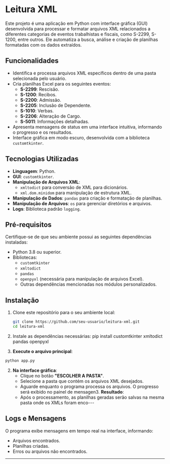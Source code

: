 # Leitura XML

Este projeto é uma aplicação em Python com interface gráfica (GUI) desenvolvida para processar e formatar arquivos XML relacionados a diferentes categorias de eventos trabalhistas e fiscais, como S-2299, S-1200, entre outros. Ele automatiza a busca, análise e criação de planilhas formatadas com os dados extraídos.

## Funcionalidades

- Identifica e processa arquivos XML específicos dentro de uma pasta selecionada pelo usuário.
- Cria planilhas Excel para os seguintes eventos:
  - **S-2299**: Rescisão.
  - **S-1200**: Recibos.
  - **S-2200**: Admissão.
  - **S-2205**: Inclusão de Dependente.
  - **S-1010**: Verbas.
  - **S-2206**: Alteração de Cargo.
  - **S-5011**: Informações detalhadas.
- Apresenta mensagens de status em uma interface intuitiva, informando o progresso e os resultados.
- Interface gráfica em modo escuro, desenvolvida com a biblioteca `customtkinter`.

## Tecnologias Utilizadas

- **Linguagem**: Python.
- **GUI**: `customtkinter`.
- **Manipulação de Arquivos XML**: 
  - `xmltodict` para conversão de XML para dicionários.
  - `xml.dom.minidom` para manipulação de estrutura XML.
- **Manipulação de Dados**: `pandas` para criação e formatação de planilhas.
- **Manipulação de Arquivos**: `os` para gerenciar diretórios e arquivos.
- **Logs**: Biblioteca padrão `logging`.

## Pré-requisitos

Certifique-se de que seu ambiente possui as seguintes dependências instaladas:

- Python 3.8 ou superior.
- Bibliotecas:
  - `customtkinter`
  - `xmltodict`
  - `pandas`
  - `openpyxl` (necessária para manipulação de arquivos Excel).
  - Outras dependências mencionadas nos módulos personalizados.

## Instalação

1. Clone este repositório para o seu ambiente local:
   ```bash
   git clone https://github.com/seu-usuario/leitura-xml.git
   cd leitura-xml


2. Instale as dependências necessárias:
   pip install customtkinter xmltodict pandas openpyxl

1. **Execute o arquivo principal**:
 ```bash
 python app.py
 ```
2. **Na interface gráfica**:
   - Clique no botão **"ESCOLHER A PASTA"**.
   - Selecione a pasta que contém os arquivos XML desejados.
   - Aguarde enquanto o programa processa os arquivos. O progresso será exibido no painel de mensagen3. **Resultado**:
   - Após o processamento, as planilhas geradas serão salvas na mesma pasta onde os XMLs foram enco---
  ## Logs e Mensagens
  O programa exibe mensagens em tempo real na interface, informando:
  - Arquivos encontrados.
  - Planilhas criadas.
  - Erros ou arquivos não encontrados.
  ---


   
